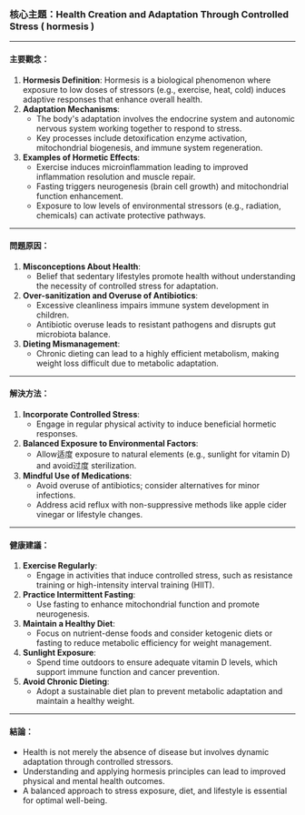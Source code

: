 ### 核心主題：Health Creation and Adaptation Through Controlled Stress ( hormesis )

---

#### 主要觀念：
1. **Hormesis Definition**: Hormesis is a biological phenomenon where exposure to low doses of stressors (e.g., exercise, heat, cold) induces adaptive responses that enhance overall health.
2. **Adaptation Mechanisms**:
   - The body's adaptation involves the endocrine system and autonomic nervous system working together to respond to stress.
   - Key processes include detoxification enzyme activation, mitochondrial biogenesis, and immune system regeneration.
3. **Examples of Hormetic Effects**:
   - Exercise induces microinflammation leading to improved inflammation resolution and muscle repair.
   - Fasting triggers neurogenesis (brain cell growth) and mitochondrial function enhancement.
   - Exposure to low levels of environmental stressors (e.g., radiation, chemicals) can activate protective pathways.

---

#### 問題原因：
1. **Misconceptions About Health**:
   - Belief that sedentary lifestyles promote health without understanding the necessity of controlled stress for adaptation.
2. **Over-sanitization and Overuse of Antibiotics**:
   - Excessive cleanliness impairs immune system development in children.
   - Antibiotic overuse leads to resistant pathogens and disrupts gut microbiota balance.
3. **Dieting Mismanagement**:
   - Chronic dieting can lead to a highly efficient metabolism, making weight loss difficult due to metabolic adaptation.

---

#### 解決方法：
1. **Incorporate Controlled Stress**:
   - Engage in regular physical activity to induce beneficial hormetic responses.
2. **Balanced Exposure to Environmental Factors**:
   - Allow适度 exposure to natural elements (e.g., sunlight for vitamin D) and avoid过度 sterilization.
3. **Mindful Use of Medications**:
   - Avoid overuse of antibiotics; consider alternatives for minor infections.
   - Address acid reflux with non-suppressive methods like apple cider vinegar or lifestyle changes.

---

#### 健康建議：
1. **Exercise Regularly**:
   - Engage in activities that induce controlled stress, such as resistance training or high-intensity interval training (HIIT).
2. **Practice Intermittent Fasting**:
   - Use fasting to enhance mitochondrial function and promote neurogenesis.
3. **Maintain a Healthy Diet**:
   - Focus on nutrient-dense foods and consider ketogenic diets or fasting to reduce metabolic efficiency for weight management.
4. **Sunlight Exposure**:
   - Spend time outdoors to ensure adequate vitamin D levels, which support immune function and cancer prevention.
5. **Avoid Chronic Dieting**:
   - Adopt a sustainable diet plan to prevent metabolic adaptation and maintain a healthy weight.

---

#### 結論：
- Health is not merely the absence of disease but involves dynamic adaptation through controlled stressors.
- Understanding and applying hormesis principles can lead to improved physical and mental health outcomes.
- A balanced approach to stress exposure, diet, and lifestyle is essential for optimal well-being.